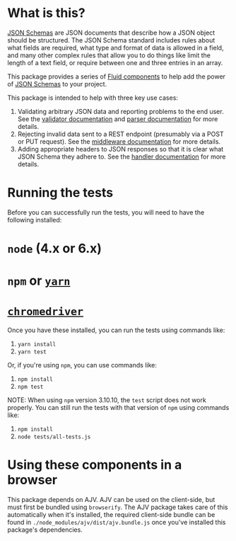 # What is this?

[JSON Schemas](http://json-schema.org) are JSON documents that describe how a JSON object should be structured.  The
JSON Schema standard includes rules about what fields are required, what type and format of data is allowed in a field,
and many other complex rules that allow you to do things like limit the length of a text field, or require between one
and three entries in an array.

This package provides a series of [Fluid components](https://github.com/fluid-project/infusion-docs/blob/master/src/documents/UnderstandingInfusionComponents.md)
to help add the power of [JSON Schemas](http://json-schema.org) to your project.

This package is intended to help with three key use cases:

1.  Validating arbitrary JSON data and reporting problems to the end user.  See the [validator documentation](./docs/validator.md) and [parser documentation](./docs/parser.md) for more details.
2.  Rejecting invalid data sent to a REST endpoint (presumably via a POST or PUT request).  See the [middleware documentation](./docs/middleware) for more details.
3.  Adding appropriate headers to JSON responses so that it is clear what JSON Schema they adhere to.  See the [handler documentation](./docs/handler.md) for more details.

# Running the tests

Before you can successfully run the tests, you will need to have the following installed:

# `node` (4.x or 6.x)
# `npm` or [`yarn`](http://yarnpkg.com/)
# [`chromedriver`](https://sites.google.com/a/chromium.org/chromedriver/)

Once you have these installed, you can run the tests using commands like:

1. `yarn install`
2. `yarn test`

Or, if you're using `npm`, you can use commands like:

1. `npm install`
2. `npm test`

NOTE:  When using `npm` version 3.10.10, the `test` script does not work properly.  You can still run the tests with
that version of `npm` using commands like:

1. `npm install`
2. `node tests/all-tests.js`

# Using these components in a browser

This package depends on AJV.  AJV can be used on the client-side, but must first be bundled using `browserify`.  The
AJV package takes care of this automatically when it's installed, the required client-side bundle can be found in
`./node_modules/ajv/dist/ajv.bundle.js` once you've installed this package's dependencies.